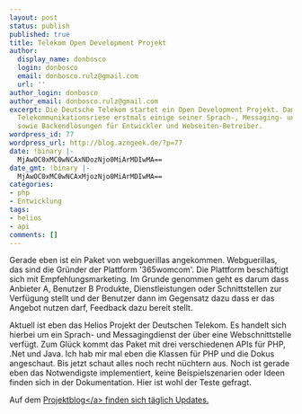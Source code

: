 ```yaml
---
layout: post
status: publish
published: true
title: Telekom Open Development Projekt
author:
  display_name: donbosco
  login: donbosco
  email: donbosco.rulz@gmail.com
  url: ''
author_login: donbosco
author_email: donbosco.rulz@gmail.com
excerpt: Die Deutsche Telekom startet ein Open Development Projekt. Damit öffnet der
  Telekommunikationsriese erstmals einige seiner Sprach-, Messaging- und Authentifizierungsdienste
  sowie Backendlösungen für Entwickler und Webseiten-Betreiber.
wordpress_id: 77
wordpress_url: http://blog.azngeek.de/?p=77
date: !binary |-
  MjAwOC0xMC0wNCAxNDozNjo0MiArMDIwMA==
date_gmt: !binary |-
  MjAwOC0xMC0wNCAxMjozNjo0MiArMDIwMA==
categories:
- php
- Entwicklung
tags:
- helios
- api
comments: []
---
```

<p>Gerade eben ist ein Paket von webguerillas angekommen. Webguerillas, das sind die Gr&uuml;nder der Plattform '365womcom'. Die Plattform besch&auml;ftigt sich mit Empfehlungsmarketing. Im Grunde genommen geht es darum dass Anbieter A, Benutzer B Produkte, Dienstleistungen oder Schnittstellen zur Verf&uuml;gung stellt und der Benutzer dann im Gegensatz dazu dass er das Angebot nutzen darf, Feedback dazu bereit stellt.</p>
<p>Aktuell ist eben das Helios Projekt der Deutschen Telekom. Es handelt sich hierbei um ein Sprach- und Messagingdienst der &uuml;ber eine Webschnittstelle verf&uuml;gt. Zum Gl&uuml;ck kommt das Paket mit drei verschiedenen APIs f&uuml;r PHP, .Net und Java. Ich hab mir mal eben die Klassen f&uuml;r PHP und die Dokus angeschaut. Bis jetzt schaut alles noch recht n&uuml;chtern aus. Noch ist gerade eben das Notwendigste implementiert, keine Beispielszenarien oder Ideen finden sich in der Dokumentation. Hier ist wohl der Teste gefragt.</p>
<p>Auf dem <a title="Helios Projekt" href="http:&#47;&#47;www.helios.365wom.com&#47;">Projektblog<&#47;a> finden sich t&auml;glich Updates.</p>
